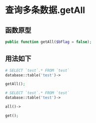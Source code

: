 # 查询多条数据.getAll

## 函数原型

``` php
public function getAll($bFlag = false);
```

## 用法如下

``` php
# SELECT `test`.* FROM `test` 
database::table('test')->

getAll();

# SELECT `test`.* FROM `test`
database::table('test')->

all()->

get();
```

